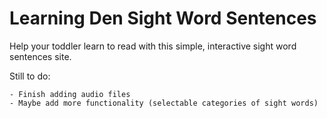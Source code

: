 # Learning Den Sight Word Sentences
Help your toddler learn to read with this simple, interactive sight word sentences site.

Still to do:
```
- Finish adding audio files
- Maybe add more functionality (selectable categories of sight words)
```
